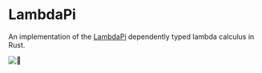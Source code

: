 # LambdaPi

An implementation of the [LambdaPi](https://www.andres-loeh.de/LambdaPi/)
dependently typed lambda calculus in Rust.

![🦔](https://i.imgur.com/oTgv3vN.jpg)

